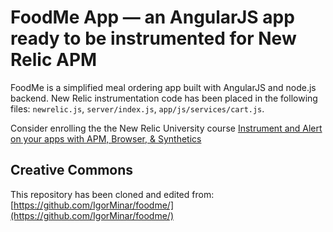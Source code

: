 # FoodMe App — an AngularJS app ready to be instrumented for New Relic APM 
FoodMe is a simplified meal ordering app built with AngularJS and node.js backend. 
New Relic instrumentation code has been placed in the following files: `newrelic.js`, `server/index.js`, `app/js/services/cart.js`.   

Consider enrolling the the New Relic University course [Instrument and Alert on your apps with APM, Browser, & Synthetics](https://learn.newrelic.com/apm-browser-synthetics)  

## Creative Commons
This repository has been cloned and edited from: [https://github.com/IgorMinar/foodme/](https://github.com/IgorMinar/foodme/)

